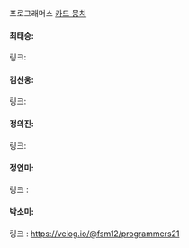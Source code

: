 프로그래머스 [카드 뭉치](https://school.programmers.co.kr/learn/courses/30/lessons/159994?language=java)<br>

#### 최태승:
링크:

#### 김선웅: 
링크:

#### 정의진:
링크:

#### 정연미: 
링크 : 

#### 박소미: 
링크 : https://velog.io/@fsm12/programmers21
